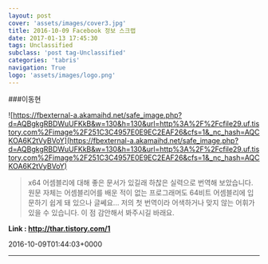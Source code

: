 ```yaml
---
layout: post
cover: 'assets/images/cover3.jpg'
title: 2016-10-09 Facebook 정보 스크랩
date: 2017-01-13 17:45:30
tags: Unclassified
subclass: 'post tag-Unclassified'
categories: 'tabris'
navigation: True
logo: 'assets/images/logo.png'
---
```


###이동현

![https://fbexternal-a.akamaihd.net/safe_image.php?d=AQBgkgRBDWuUFKkB&w=130&h=130&url=http%3A%2F%2Fcfile29.uf.tistory.com%2Fimage%2F251C3C4957E0E9EC2EAF26&cfs=1&_nc_hash=AQCKOA6K2tVyBVoY](https://fbexternal-a.akamaihd.net/safe_image.php?d=AQBgkgRBDWuUFKkB&w=130&h=130&url=http%3A%2F%2Fcfile29.uf.tistory.com%2Fimage%2F251C3C4957E0E9EC2EAF26&cfs=1&_nc_hash=AQCKOA6K2tVyBVoY)

>x64 어셈블리에 대해 좋은 문서가 있길래 하찮은 실력으로 번역해 보았습니다.
원문 자체는 어셈블리어를 배운 적이 없는 프로그래머도 64비트 어셈블리에 입문하기 쉽게 돼 있으나
글쎄요... 저의 첫 번역이라 어색하거나 맞지 않는 어휘가 있을 수 있습니다.
이 점 감안해서 봐주시길 바래요.

**Link : <http://thar.tistory.com/1>**

2016-10-09T01:44:03+0000

---

